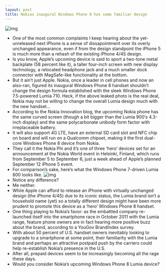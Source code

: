 ```yaml
---
layout: post
title: Nokias inaugural Windows Phone 8 has some familiar design
---
```

![img](http://media.idownloadblog.com/wp-content/uploads/2012/08/Nokia-Windows-Phone-8-leak.jpeg)
* One of the most common complaints I keep hearing about the yet-unreleased next iPhone is a sense of dissapointment over its overly unchanged appearance, even if from the design standpoint the iPhone 5 is much more than a rehash of the existing iPhone 4/4S design.
* Is you know, Apple’s upcoming device is said to sport a two-tone metal backplate (58 percent like it), a taller four-inch screen with new display technology, a relocated headphone jack and a much smaller dock connector with MagSafe-like functionality at the bottom.
* But it ain’t just Apple. Nokia, once a leader in cell phones and now an also-ran, figured its inaugural Windows Phone 8 handset shouldn’t change the design formula established with the sleek Windows Phone 7.5-powered Lumia 710. Heck, if the above leaked photo is the real deal, Nokia may not be willing to change the overall Lumia design much with the new handset…
* According to the Nokia Innovation blog, the upcoming Nokia phone has the same curved screen (though a bit bigger than the Lumia 900′s 4.3-inch display) and the same polycarbonate unibody form factor with irreplaceable battery.
* It will also support 4G LTE, have an external SD card slot and NFC chip on board and will run on a Qualcomm chipset, making it the first dual-core Windows Phone 8 device from Nokia.
* They call it the Nokia Phi and it’s one of three ‘hero’ devices set for an announcement at the Nokia World event in Helsinki, Finland, which runs from September 5 to September 6, just a week ahead of Apple’s planned September 12 iPhone 5 event.
* For comparison’s sake, here’s what the Windows Phone 7-driven Lumia 800 looks like.
![img](http://media.idownloadblog.com/wp-content/uploads/2011/12/Lumia-800.jpg)
* Notice any difference?
* Me neither.
* While Apple can afford to release an iPhone with virtually unchanged design (the iPhone 4/4S) due to its iconic status, the Lumia brand isn’t a household name (yet) so a totally different design might have been more prudent to promote this device as a ‘hero’ Windows Phone 8 handset.
* One thing playing to Nokia’s favor: as the embattled company re-launched itself into the smartphone race in October 2011 with the Lumia range, feature phone owners are in fact hearing more positive buzz about the brand, according to a YouGov BrandIndex survey.
* With about 50 percent of U.S. handset owners inevitably looking to upgrade to a smartphone at some point, their familiarity with the Lumia brand and perhaps an attractive postpaid push by the carriers could help re-establish Nokia’s presence in the U.S.
* After all, prepaid devices seem to be increasingly becoming all the rage these days.
* Would you consider Nokia’s upcoming Windows Phone 8 Lumia device?


